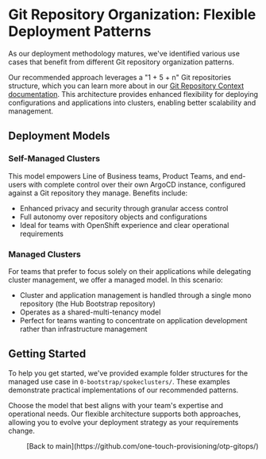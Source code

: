 # Git Repository Organization: Flexible Deployment Patterns

As our deployment methodology matures, we've identified various use cases that benefit from different Git repository organization patterns.

Our recommended approach leverages a "1 + 5 + n" Git repositories structure, which you can learn more about in our [Git Repository Context documentation](https://github.com/one-touch-provisioning/otp-gitops/blob/master/doc/git-repo-context.md). This architecture provides enhanced flexibility for deploying configurations and applications into clusters, enabling better scalability and management.

## Deployment Models

### Self-Managed Clusters
This model empowers Line of Business teams, Product Teams, and end-users with complete control over their own ArgoCD instance, configured against a Git repository they manage. Benefits include:
- Enhanced privacy and security through granular access control
- Full autonomy over repository objects and configurations
- Ideal for teams with OpenShift experience and clear operational requirements

### Managed Clusters
For teams that prefer to focus solely on their applications while delegating cluster management, we offer a managed model. In this scenario:
- Cluster and application management is handled through a single mono repository (the Hub Bootstrap repository)
- Operates as a shared-multi-tenancy model
- Perfect for teams wanting to concentrate on application development rather than infrastructure management

## Getting Started
To help you get started, we've provided example folder structures for the managed use case in `0-bootstrap/spokeclusters/`. These examples demonstrate practical implementations of our recommended patterns.

Choose the model that best aligns with your team's expertise and operational needs. Our flexible architecture supports both approaches, allowing you to evolve your deployment strategy as your requirements change.

<p align="right">[Back to main](https://github.com/one-touch-provisioning/otp-gitops/)</p>